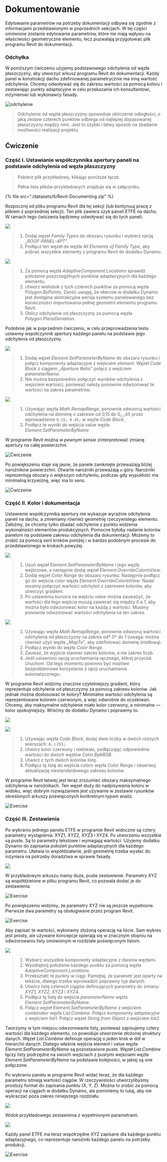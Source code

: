 # Dokumentowanie

Edytowanie parametrów na potrzeby dokumentacji odbywa się zgodnie z informacjami przedstawionymi w poprzednich sekcjach. W tej części omówione zostanie edytowanie parametrów, które nie mają wpływu na właściwości geometryczne elementu, lecz pozwalają przygotować plik programu Revit do dokumentacji.

### Odchyłka

W poniższym ćwiczeniu użyjemy podstawowego odchylenia od węzła płaszczyzny, aby utworzyć arkusz programu Revit do dokumentacji. Każdy panel w konstrukcji dachu zdefiniowanej parametrycznie ma inną wartość odchylenia. Chcemy odwoływać się do zakresu wartości za pomocą koloru i zestawiając punkty adaptacyjne w celu przekazania ich konsultantowi, inżynierowi lub wykonawcy fasady.

![odchylenie](./images/6/deviation.jpg)

> Odchylenie od węzła płaszczyzny spowoduje obliczenie odległości, o jaką zestaw czterech punktów odbiega od najlepiej dopasowanej płaszczyzny między nimi. Jest to szybki i łatwy sposób na zbadanie możliwości realizacji projektu.

## Ćwiczenie

### Część I. Ustawianie współczynnika apertury paneli na podstawie odchylenia od węzła płaszczyzny

> Pobierz plik przykładowy, klikając poniższe łącze.
>
> Pełna lista plików przykładowych znajduje się w załączniku.

{% file src="./datasets/6/Revit-Documenting.zip" %}

Rozpocznij od pliku programu Revit dla tej sekcji (lub kontynuuj pracę z plikiem z poprzedniej sekcji). Ten plik zawiera szyk paneli ETFE na dachu. W ramach tego ćwiczenia będziemy odwoływać się do tych paneli.

![](<./images/6/documenting - exercise I - 01.jpg>)

> 1. Dodaj węzeł _Family Types_ do obszaru rysunku i wybierz opcję _„ROOF-PANEL-4PT”_.
> 2. Podłącz ten węzeł do węzła _All Elements of Family Type_, aby pobrać wszystkie elementy z programu Revit do dodatku Dynamo.

![](<./images/6/documenting - exercise I - 02.jpg>)

> 1. Za pomocą węzła _AdaptiveComponent.Locations_ sprawdź położenie poszczególnych punktów adaptacyjnych dla każdego elementu.
> 2. Utwórz wielobok z tych czterech punktów za pomocą węzła _Polygon.ByPoints_. Zwróć uwagę, że obecnie w dodatku Dynamo jest dostępna abstrakcyjna wersja systemu panelowanego bez konieczności importowania pełnej geometrii elementu programu Revit.
> 3. Oblicz odchylenie od płaszczyzny za pomocą węzła _Polygon.PlaneDeviation_.

Podobnie jak w poprzednim ćwiczeniu, w celu przeprowadzenia testu ustawmy współczynnik apertury każdego panelu na podstawie jego odchylenia od płaszczyzny.

![](<./images/6/documenting - exercise I - 03.jpg>)

> 1. Dodaj węzeł _Element.SetParameterByName_ do obszaru rysunku i połącz komponenty adaptacyjne z wejściem _element_. Węzeł _Code Block_ z ciągiem _„Aperture Ratio”_ połącz z wejściem _parameterName_.
> 2. Nie można bezpośrednio połączyć wyników odchylenia z wejściem wartości, ponieważ należy ponownie odwzorować te wartości na zakres parametrów.

![](<./images/6/documenting - exercise I - 04.jpg>)

> 1. Używając węzła _Math.RemapRange_, ponownie odwzoruj wartości odchylenia na domenę o zakresie od 0,15 do 0\_,\_45 przez wprowadzenie `0.15; 0.45;` w węźle _Code Block_.
> 2. Podłącz te wyniki do wejścia value węzła _Element.SetParameterByName_.

W programie Revit można _w pewnym sensie_ zinterpretować zmianę apertury na całej powierzchni.

![Ćwiczenie](./images/6/13.jpg)

Po powiększeniu staje się jasne, że panele zamknięte przeważają bliżej narożników powierzchni. Otwarte narożniki przeważają u góry. Narożniki reprezentują obszary o większym odchyleniu, podczas gdy wypukłość ma minimalną krzywiznę, więc ma to sens.

![Ćwiczenie](./images/6/13a.jpg)

### Część II. Kolor i dokumentacja

Ustawienie współczynnika apertury nie wykazuje wyraźnie odchylenia paneli na dachu, a zmieniamy również geometrię rzeczywistego elementu. Załóżmy, że chcemy tylko zbadać odchylenie z punktu widzenia wykonalności elementów produkcyjnych. Pomocne byłoby nadanie kolorów panelom na podstawie zakresu odchylenia dla dokumentacji. Możemy to zrobić za pomocą serii kroków poniżej i w bardzo podobnym procesie do przedstawionego w krokach powyżej.

![](<./images/6/documenting - exercise II - 01.jpg>)

> 1. Usuń węzeł _Element.SetParameterByName_ i jego węzły wejściowe, a następnie dodaj węzeł _Element.OverrideColorInView_.
> 2. Dodaj węzeł _Color Range_ do obszaru rysunku. Następnie podłącz go do wejścia color węzła _Element.OverrideColorInView_. Nadal musimy połączyć wartości odchyleń z zakresem kolorów, aby utworzyć gradient.
> 3. Po ustawieniu kursora na wejściu _value_ można zauważyć, że wartości dla tego wejścia muszą zawierać się między _0_ a _1_, aby można było odwzorować kolor na każdą z wartości. Musimy ponownie odwzorować wartości odchylenia na ten zakres.

![](<./images/6/documenting - exercise II - 02.jpg>)

> 1. Używając węzła _Math.RemapRange_, ponownie odwzoruj wartości odchylenia od płaszczyzny na zakres od\* 0\* do _1_ (uwaga: można również użyć węzła _„MapTo”_, aby zdefiniować domenę źródłową).
> 2. Podłącz wyniki do węzła _Color Range_.
> 3. Zauważ, że wyjście stanowi zakres kolorów, a nie zakres liczb.
> 4. Jeśli ustawiono opcję uruchamiania ręcznego, kliknij przycisk _Uruchom_. Od tego momentu powinno być możliwe bezproblemowe korzystanie z opcji uruchamiania automatycznego.

W programie Revit widzimy znacznie czytelniejszy gradient, który reprezentuje odchylenie od płaszczyzny za pomocą zakresu kolorów. Jak jednak można dostosować te kolory? Minimalne wartości odchylenia są reprezentowane kolorem czerwonym, a więc odwrotnie do oczekiwań. Chcemy, aby maksymalne odchylenie miało kolor czerwony, a minimalne — kolor spokojniejszy. Wróćmy do dodatku Dynamo i poprawmy to.

![](./images/6/09.jpg)

![](<./images/6/documenting - exercise II - 04.jpg>)

> 1. Używając węzła _Code Block_, dodaj dwie liczby w dwóch różnych wierszach: `0;` i `255;`.
> 2. Utwórz kolor czerwony i niebieski, podłączając odpowiednie wartości do dwóch węzłów _Color.ByARGB_.
> 3. Utwórz z tych dwóch kolorów listę.
> 4. Podłącz tę listę do wejścia _colors_ węzła _Color Range_ i obserwuj aktualizację niestandardowego zakresu kolorów.

W programie Revit łatwiej jest teraz zrozumieć obszary maksymalnego odchylenia w narożnikach. Ten węzeł służy do nadpisywania koloru w widoku, więc dobrym rozwiązaniem jest używanie w zestawie rysunków określonych arkuszy poświęconych konkretnym typom analiz.

![Exercise](<./images/6/07 (6).jpg>)

### Część III. Zestawienia

Po wybraniu jednego panelu ETFE w programie Revit widoczne są cztery parametry wystąpienia: XYZ1, XYZ2, XYZ3 i XYZ4. Po utworzeniu wszystkie są puste. Są to parametry tekstowe i wymagają wartości. Użyjemy dodatku Dynamo do zapisania położeń punktów adaptacyjnych dla każdego parametru. Ułatwia to współdziałanie, jeśli geometrię trzeba wysłać do inżyniera na potrzeby doradztwa w sprawie fasady.

![](<./images/6/documenting - exercise III - 01.jpg>)

W przykładowym arkuszu mamy duże, puste zestawienie. Parametry XYZ są współdzielone w pliku programu Revit, co pozwala dodać je do zestawienia.

![Exercise](<./images/6/03 (8).jpg>)

Po powiększeniu widzimy, że parametry XYZ nie są jeszcze wypełnione. Pierwsze dwa parametry są obsługiwane przez program Revit.

![Exercise](<./images/6/02 (9).jpg>)

Aby zapisać te wartości, wykonamy złożoną operację na liście. Sam wykres jest prosty, ale używane koncepcje opierają się w znacznym stopniu na odwzorowaniu listy omówionym w rozdziale poświęconym listom.

![](<./images/6/documenting - exercise III - 04.jpg>)

> 1. Wybierz wszystkie komponenty adaptacyjne z dwoma węzłami.
> 2. Wyodrębnij położenie każdego punktu za pomocą węzła _AdaptiveComponent.Locations_.
> 3. Przekształć te punkty w ciągi. Pamiętaj, że parametr jest oparty na tekście, dlatego trzeba wprowadzić poprawny typ danych.
> 4. Utwórz listę czterech ciągów definiujących parametry do zmiany: _XYZ1, XYZ2, XYZ3_ i _XYZ4_.
> 5. Podłącz tę listę do wejścia _parameterName_ węzła _Element.SetParameterByName_.
> 6. Połącz węzeł _Element.SetParameterByName_ z wejściem _combinator_ węzła _List.Combine._ Połącz _komponenty adaptacyjne_ z wejściem _list1_. Połącz węzeł _String from Object_ z wejściem _list2_.

Tworzymy w tym miejscu odwzorowanie listy, ponieważ zapisujemy cztery wartości dla każdego elementu, co powoduje utworzenie złożonej struktury danych. Węzeł _List.Combine_ definiuje operację o jeden krok w dół w hierarchii danych. Dlatego właśnie wejścia element i value węzła _Element.SetParameterByName_ są pozostawione puste. Węzeł _List.Combine_ łączy listy podrzędne na swoich wejściach z pustymi wejściami węzła _Element.SetParameterByName_ na podstawie kolejności, w jakiej są one połączone.

Po wybraniu panelu w programie Revit widać teraz, że dla każdego parametru istnieją wartości ciągów. W rzeczywistości utworzylibyśmy prostszy format do zapisania punktu (X, Y, Z). Można to zrobić za pomocą operacji na ciągach w dodatku Dynamo, ale pominiemy to tutaj, aby nie wykraczać poza zakres niniejszego rozdziału.

![](<./images/6/04 (5).jpg>)

Widok przykładowego zestawienia z wypełnionymi parametrami.

![](<./images/6/01 (9).jpg>)

Każdy panel ETFE ma teraz współrzędne XYZ zapisane dla każdego punktu adaptacyjnego, co reprezentuje narożniki każdego panelu na potrzeby produkcji.

![Exercise](<./images/6/00 (8).jpg>)
